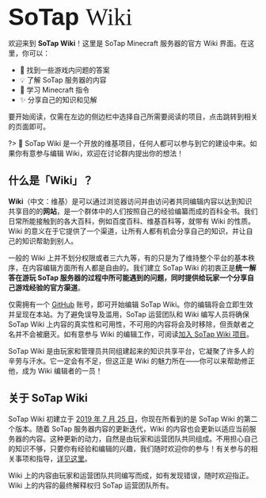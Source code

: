<span id="main-title" style="font-size: 3rem">
<span style="font-family: Poppins, sans-serif; font-weight: 700">SoTap</span> <span style="font-family: Georgia, serif; font-weight: 500">Wiki</span>
</span>

<script>
if (location.protocol !== "https:") {
   document.getElementById("main-title").after(new DOMParser().parseFromString("<p class='outlined' style='display: block; text-align: center;'>\nOops，你似乎没有通过安全的网络连接访问 SoTap Wiki。<strong>我们强烈建议你切换到<a href='https://" + location.href.substr(7) /* 7 means 'http://' */ + "'>安全链接</a>。</strong></p>", "text/html").querySelector("p"));
}
</script>

欢迎来到 **SoTap Wiki**！这里是 SoTap Minecraft 服务器的官方 Wiki 界面。在这里，你可以：

- 🤔 找到一些游戏内问题的答案
- 💡 了解 SoTap 服务器的内容
- 📖 学习 Minecraft 指令
- ✨ 分享自己的知识和见解

要开始阅读，仅需在左边的侧边栏中选择自己所需要阅读的项目，点击跳转到相关的页面即可。

?> 🌈 SoTap Wiki 是一个开放的维基项目，任何人都可以参与到它的建设中来。如果你有意参与编辑 Wiki，欢迎在讨论群内提出你的想法！

## 什么是「Wiki」？

**Wiki**（中文：维基）是可以通过浏览器访问并由访问者共同编辑内容以达到知识共享目的的**网站**，是一个群体中的人们按照自己的经验编纂而成的百科全书。我们日常所能接触到的各大百科，例如百度百科、维基百科等，就带有 Wiki 的性质。Wiki 的意义在于它提供了一个渠道，让所有人都有机会分享自己的知识，并让自己的知识帮助到别人。

一般的 Wiki 上并不划分权限或者三六九等，有的只是为了维持整个平台的基本秩序，在内容编辑方面所有人都是自由的。我们建立 SoTap Wiki 的初衷正是**统一解答在游玩 SoTap 服务器的过程中所可能遇到的问题，同时提供给玩家一个分享自己游戏经验的官方渠道**。

仅需拥有一个 [GitHub](https://github.com) 账号，即可开始编辑 SoTap Wiki。你的编辑将会立即生效并呈现在本站。为了避免误导及滥用，SoTap 运营团队和 Wiki 编写人员将确保 SoTap Wiki 上内容的真实性和可用性，不可用的内容将会及时移除，但贡献者之名并不会被磨灭。如有意参与 Wiki 的编辑工作，可阅读[加入 SoTap Wiki 项目](/join-wiki.md)。

SoTap Wiki 是由玩家和管理员共同组建起来的知识共享平台，它凝聚了许多人的辛劳与汗水。它一定会有不足，但这正是 Wiki 的魅力所在——你可以来帮助修正他，成为 Wiki 编辑者的一员！

## 关于 SoTap Wiki

SoTap Wiki 初建立于 [2019 年 7 月 25 日](https://github.com/sotapmc/SotapWiki/commit/fd151ec575e73b35214ff57dcc6478715cbe432c)，你现在所看到的是 SoTap Wiki 的第二个版本。随着 SoTap 服务器内容的更新迭代，Wiki 的内容也会更新以适应当前服务器的内容。这种更新的动力，自然是由玩家和运营团队共同组成。不用担心自己的知识不够，只要你有经验和编辑的兴趣，我们随时欢迎你的参与！有关参与的相关事项和指导，[详见这里](/join-wiki.md)。

Wiki 上的内容由玩家和运营团队共同编写而成，如有发现错误，随时欢迎指正。Wiki 上的内容的最终解释权归 SoTap 运营团队所有。